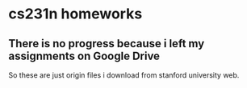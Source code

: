 # cs231n homeworks
## There is no progress because i left my assignments on Google Drive
So these are just origin files i download from stanford university web.

